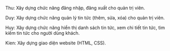 Thu: Xây dựng chức năng đăng nhập, đăng xuất cho quản trị viên.


Duy: Xây dựng chức năng quản lý tin tức (thêm, sửa, xóa) cho quản 
trị viên.




Huy: Xây dựng chức năng hiển thị danh sách tin tức, xem chi tiết tin 
tức, tìm kiếm tin tức cho người dùng khách.




Kien: Xây dựng giao diện website (HTML, CSS).

